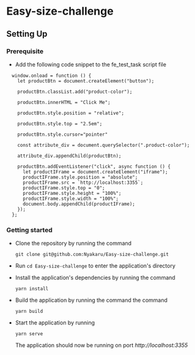# Easy-size-challenge

## Setting Up

### Prerequisite

- Add the following code snippet to the fe_test_task script file

```
  window.onload = function () {
    let productBtn = document.createElement("button");

    productBtn.classList.add("product-color");

    productBtn.innerHTML = "Click Me";

    productBtn.style.position = "relative";

    productBtn.style.top = "2.5em";

    productBtn.style.cursor="pointer"

    const attribute_div = document.querySelector(".product-color");

    attribute_div.appendChild(productBtn);

    productBtn.addEventListener("click", async function () {
      let productIFrame = document.createElement("iframe");
      productIFrame.style.position = "absolute";
      productIFrame.src = `http://localhost:3355`;
      productIFrame.style.top = "0";
      productIFrame.style.height = "100%";
      productIFrame.style.width = "100%";
      document.body.appendChild(productIFrame);
    });
  };
```

### Getting started
- Clone the repository by running the command

  ```[bash]
  git clone git@github.com:Nyakaru/Easy-size-challenge.git
  ```
- Run `cd Easy-size-challenge` to enter the application's directory
- Install the application's dependencies by running the command
  ```
  yarn install
  ```
- Build the application by running the command the command
  ```
  yarn build
  ```
- Start the application by running
  ```
  yarn serve
  ```
  The application should now be running on port *http://localhost:3355*
